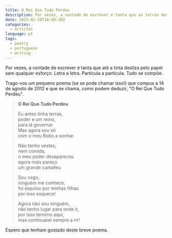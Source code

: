 ```yaml
---
title: O Rei Que Tudo Perdeu
description: Por vezes, a vontade de escrever é tanta que as letras deslizam pelo papel. Aqui está um pequeno poema, O Rei Que Tudo Perdeu, escrito em 2012.
date: 2015-02-28T16:00:38Z
categories:
  - articles
language: pt
tags:
  - poetry
  - portuguese
  - writing
---
```


Por vezes, a vontade de escrever é tanta que até a tinta desliza pelo papel sem qualquer esforço. Letra a letra. Partícula a partícula. Tudo se compõe.

<!--more-->

Trago-vos um pequeno poema (se se pode chamar isso!) que compus a 14 de agosto de 2012 e que se chama, como podem deduzir, "O Rei Que Tudo Perdeu".

> **O Rei Que Tudo Perdeu**
>
> Eu antes tinha terras,<br>
poder e um reino,<br>
para lá governar.<br>
Mas agora sou só<br>
com o meu Bobo a sonhar.
>
> Não tenho vestes,<br>
nem comida,<br>
o meu poder desapareceu<br>
agora mais pareço<br>
um grande camafeu.
>
> Sou cego,<br>
ninguém me conhece,<br>
foi expulso por minhas filhas<br>
por isso esquece!
>
> Agora não sou ninguém,<br>
não tenho lugar para onde ir,<br>
por isso termino aqui,<br>
mas continuarei sempre a rir!

Espero que tenham gostado deste breve poema.
